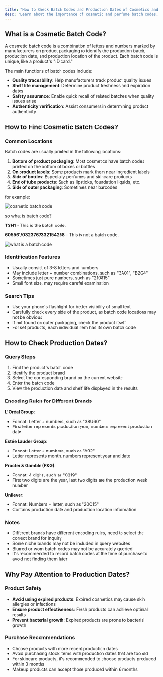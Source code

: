 ```yaml
---  
title: "How to Check Batch Codes and Production Dates of Cosmetics and Perfumes"  
desc: "Learn about the importance of cosmetic and perfume batch codes, and how to find and check product production dates to ensure safe and effective beauty products."  
---  
```


## What is a Cosmetic Batch Code?  

A cosmetic batch code is a combination of letters and numbers marked by manufacturers on product packaging to identify the production batch, production date, and production location of the product. Each batch code is unique, like a product's "ID card."

The main functions of batch codes include:
- **Quality traceability**: Help manufacturers track product quality issues
- **Shelf life management**: Determine product freshness and expiration dates
- **Safety assurance**: Enable quick recall of related batches when quality issues arise
- **Authenticity verification**: Assist consumers in determining product authenticity

## How to Find Cosmetic Batch Codes?  

### Common Locations
Batch codes are usually printed in the following locations:

1. **Bottom of product packaging**: Most cosmetics have batch codes printed on the bottom of boxes or bottles
2. **On product labels**: Some products mark them near ingredient labels
3. **Side of bottles**: Especially perfumes and skincare products
4. **End of tube products**: Such as lipsticks, foundation liquids, etc.
5. **Side of outer packaging**: Sometimes near barcodes

for example:

![cosmetic batch code](/images/cosmetic-batch-code.png)

so what is batch code?

**T3H1** - This is the batch code.

**605561/0323767332154258** - This is not a batch code.

![what is a batch code](/images/what-is-a-batch-code.webp)


### Identification Features
- Usually consist of 3-8 letters and numbers
- May include letter + number combinations, such as "3A01", "B2G4"
- Sometimes just pure numbers, such as "210815"
- Small font size, may require careful examination

### Search Tips
- Use your phone's flashlight for better visibility of small text
- Carefully check every side of the product, as batch code locations may not be obvious
- If not found on outer packaging, check the product itself
- For set products, each individual item has its own batch code

## How to Check Production Dates?  

### Query Steps
1. Find the product's batch code
2. Identify the product brand
3. Select the corresponding brand on the current website
4. Enter the batch code
5. View the production date and shelf life displayed in the results

### Encoding Rules for Different Brands

**L'Oréal Group**:
- Format: Letter + numbers, such as "38U60"
- First letter represents production year, numbers represent production date

**Estée Lauder Group**:
- Format: Letter + numbers, such as "A92"
- Letter represents month, numbers represent year and date

**Procter & Gamble (P&G)**:
- Format: 4 digits, such as "0219"
- First two digits are the year, last two digits are the production week number

**Unilever**:
- Format: Numbers + letter, such as "20C15"
- Contains production date and production location information

### Notes
- Different brands have different encoding rules, need to select the correct brand for inquiry
- Some niche brands may not be included in query websites
- Blurred or worn batch codes may not be accurately queried
- It's recommended to record batch codes at the time of purchase to avoid not finding them later

## Why Pay Attention to Production Dates?  

### Product Safety
- **Avoid using expired products**: Expired cosmetics may cause skin allergies or infections
- **Ensure product effectiveness**: Fresh products can achieve optimal results
- **Prevent bacterial growth**: Expired products are prone to bacterial growth

### Purchase Recommendations
- Choose products with more recent production dates
- Avoid purchasing stock items with production dates that are too old
- For skincare products, it's recommended to choose products produced within 3 months
- Makeup products can accept those produced within 6 months